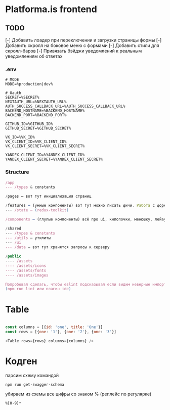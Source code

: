 # Platforma.is frontend

## TODO

[-] Добавить лоадер при переключении и загрузки страницы формы
[-] Добавить скролл на боковое меню с формами
[-] Добавить стили для скролл-баров
[-] Привязать бэйджи уведомлений к реальным уведомлениям об ответах

### .env 

```
# MODE 
MODE=%production|dev%

# Oauth
SECRET=%SECRET%
NEXTAUTH_URL=%NEXTAUTH_URL%
AUTH_SUCCESS_CALLBACK_URL=%AUTH_SUCCESS_CALLBACK_URL%
BACKEND_HOSTNAME=%BACKEND_HOSTNAME%
BACKEND_PORT=%BACKEND_PORT%

GITHUB_ID=%GITHUB_ID%
GITHUB_SECRET=%GITHUB_SECRET%

VK_ID=%VK_ID%
VK_CLIENT_ID=%VK_CLIENT_ID%
VK_CLIENT_SECRET=%VK_CLIENT_SECRET%

YANDEX_CLIENT_ID=%YANDEX_CLIENT_ID%
YANDEX_CLIENT_SECRET=%YANDEX_CLIENT_SECRET%
```


### Structure

```javascript
/app
--- /types & constants

/pages — вот тут инициализация страниц

/features — (умные компоненты) вот тут можно писать фичи. Работа с формами, авторизацией и проч.
--- /state — (redux-toolkit)

/components — (глупые компоненты) всё про ui, кнпопочки, менюшку, лейауты и тд

/shared
--- /types & constants
--- /utils — утилиты
--- /ui
--- /data — вот тут хранятся запросы к серверу

/public
---- /assets
---- /assets/icons
---- /assets/fonts
---- /assets/images

Попробовал сделать, чтобы eslint подсказывал если видим неверные импорты
(npm run lint или плагин ide)
```


# Table

```js

const columns = [{id: 'one', title: 'One'}]
const rows = [{one: '1'}, {one: '2'}, {one: '3'}]

<Table rows={rows} columns={columns} />
```

# Кодген

парсим схему командой
```
npm run get-swagger-schema
```

убираем из схемы все цифры со знаком % (реплейс по регулярке)
```
%[0-9]*
```
